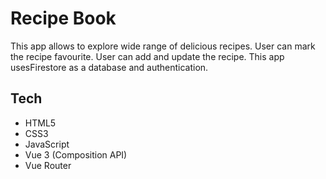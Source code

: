 # Recipe Book

This app allows to explore wide range of delicious recipes. User can mark the recipe favourite. User can add and update the recipe.
This app usesFirestore as a database and authentication.

## Tech

- HTML5
- CSS3
- JavaScript
- Vue 3 (Composition API)
- Vue Router
